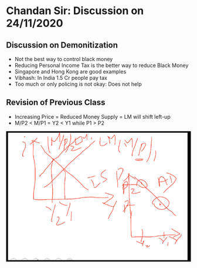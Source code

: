 # Chandan Sir: Discussion on 24/11/2020

## Discussion on Demonitization
- Not the best way to control black money
- Reducing Personal Income Tax is the better way to reduce Black Money
- Singapore and Hong Kong are good examples
- Vibhash: In India 1.5 Cr people pay tax
- Too much or only policing is not okay: Does not help

## Revision of Previous Class
- Increasing Price = Reduced Money Supply = LM will shift left-up
- M/P2 < M/P1 = Y2 < Y1 while P1 > P2
<img src="https://github.com/vasudev89/Term2-MEE/blob/master/Pic%201.PNG">

## 